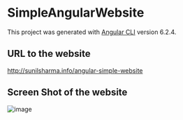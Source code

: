 # SimpleAngularWebsite

This project was generated with [Angular CLI](https://github.com/angular/angular-cli) version 6.2.4.

## URL to the website

http://sunilsharma.info/angular-simple-website

## Screen Shot of the website

![image](https://user-images.githubusercontent.com/31904334/46623864-07ba8100-cafd-11e8-999e-d5c551cc0a54.png)

